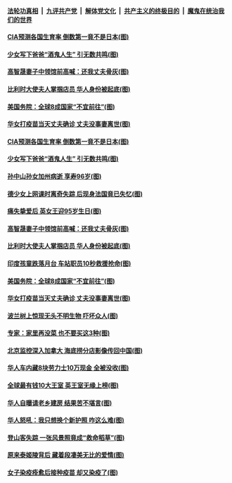

####  [法轮功真相](../../../../basic/blob/master/README.md?t=04222002) &nbsp;|&nbsp; [九评共产党](../../../../9ping.md/blob/master/README.md?t=04222002) &nbsp;|&nbsp; [解体党文化](../../../../jtdwh.md/blob/master/README.md?t=04222002)  &nbsp;|&nbsp; [共产主义的终极目的](../../../../gczydzjmd.md/blob/master/README.md?t=04222002) &nbsp;|&nbsp; [魔鬼在统治我们的世界](../../../../mgztzwmdsj.md/blob/master/README.md?t=04222002) 

#### [CIA预测各国生育率 倒数第一竟不是日本(图)](../pages/p3/969480.md?t=04222002) 

#### [少女写下爸爸“酒鬼人生” 引无数共鸣(图)](../pages/p3/969478.md?t=04222002) 

#### [高智晟妻子中领馆前高喊：还我丈夫骨灰(图)](../pages/p3/969411.md?t=04222002) 

#### [比利时大使夫人掌掴店员 华人身份被起底(图)](../pages/p3/969370.md?t=04222002) 

#### [美国务院：全球8成国家“不宜前往”(图)](../pages/p3/969349.md?t=04222002) 

#### [华女打疫苗当天丈夫确诊 丈夫没事妻离世(图)](../pages/p3/969330.md?t=04222002) 

#### [CIA预测各国生育率 倒数第一竟不是日本(图)](../pages/p3/969480.md?t=04222002) 

#### [少女写下爸爸“酒鬼人生” 引无数共鸣(图)](../pages/p3/969478.md?t=04222002) 

#### [孙中山孙女加州病逝 享寿96岁(图)](../pages/p3/969453.md?t=04222002) 

#### [德少女上网课时离奇失踪 后现身法国竟已失忆(图)](../pages/p3/969438.md?t=04222002) 

#### [痛失挚爱后 英女王迎95岁生日(图)](../pages/p3/969448.md?t=04222002) 

#### [高智晟妻子中领馆前高喊：还我丈夫骨灰(图)](../pages/p3/969411.md?t=04222002) 

#### [比利时大使夫人掌掴店员 华人身份被起底(图)](../pages/p3/969370.md?t=04222002) 

#### [印度孩童跌落月台 车站职员10秒救援抢命(图)](../pages/p3/969360.md?t=04222002) 

#### [美国务院：全球8成国家“不宜前往”(图)](../pages/p3/969349.md?t=04222002) 

#### [华女打疫苗当天丈夫确诊 丈夫没事妻离世(图)](../pages/p3/969330.md?t=04222002) 

#### [波兰树上惊现无头不明生物 吓坏众人(图)](../pages/p3/969324.md?t=04222002) 

#### [专家：家里再没菜 也不要买这3种(图)](../pages/p3/969320.md?t=04222002) 

#### [北京监控深入加拿大 海底捞分店影像传回中国(图)](../pages/p3/969302.md?t=04222002) 

#### [华人车内藏8块劳力士10万现金 全被没收(图)](../pages/p3/969269.md?t=04222002) 

#### [全球最有钱10大王室 英王室无缘上榜(图)](../pages/p3/969267.md?t=04222002) 

#### [华人自曝请老乡建房 结果苦不堪言(图)](../pages/p3/969253.md?t=04222002) 

#### [华人怒吼：我只想换个新护照 咋这么难(图)](../pages/p3/969250.md?t=04222002) 

#### [登山客失踪 一张风景照竟成“救命稻草”(图)](../pages/p3/969186.md?t=04222002) 

#### [原来泰姬陵背后 藏着段凄美无比的爱情(图)](../pages/p3/968850.md?t=04222002) 

#### [女子染疫痊愈后接种疫苗 却又染疫了(图)](../pages/p3/969171.md?t=04222002) 

